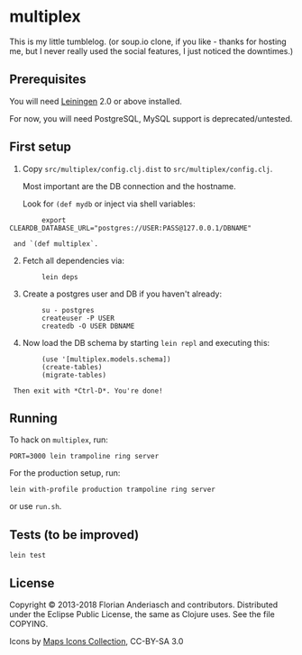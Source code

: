 # multiplex

This is my little tumblelog.
(or soup.io clone, if you like - thanks for hosting me,
but I never really used the social features, I just noticed the downtimes.)

## Prerequisites

You will need [Leiningen][1] 2.0 or above installed.

[1]: https://github.com/technomancy/leiningen

For now, you will need PostgreSQL, MySQL support is deprecated/untested.

## First setup

  1. Copy `src/multiplex/config.clj.dist` to `src/multiplex/config.clj`.

     Most important are the DB connection and the hostname.

     Look for `(def mydb` or inject via shell variables:

```
        export CLEARDB_DATABASE_URL="postgres://USER:PASS@127.0.0.1/DBNAME"
```

     and `(def multiplex`.

  2. Fetch all dependencies via:

```
        lein deps
```


  3. Create a postgres user and DB if you haven't already:

```
        su - postgres
        createuser -P USER
        createdb -O USER DBNAME
```

  4. Now load the DB schema by starting `lein repl` and executing this:

```
        (use '[multiplex.models.schema])
        (create-tables)
        (migrate-tables)
```

     Then exit with *Ctrl-D*. You're done!


## Running

To hack on `multiplex`, run:

    PORT=3000 lein trampoline ring server


For the production setup, run:

    lein with-profile production trampoline ring server

or use ```run.sh```.


## Tests (to be improved)

    lein test


## License

Copyright © 2013-2018 Florian Anderiasch and contributors.
Distributed under the Eclipse Public License, the same as Clojure uses.
See the file COPYING.

Icons by [Maps Icons Collection](https://mapicons.mapsmarker.com), CC-BY-SA 3.0
